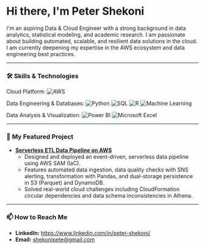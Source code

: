# Hi there, I'm Peter Shekoni

I'm an aspiring Data & Cloud Engineer with a strong background in data analytics, statistical modeling, and academic research. I am passionate about building automated, scalable, and resilient data solutions in the cloud. I am currently deepening my expertise in the AWS ecosystem and data engineering best practices.

---

### 🛠️ **Skills & Technologies**
Cloud Platform: ![AWS](https://img.shields.io/badge/AWS-232F3E?style=for-the-badge&logo=amazon-aws&logoColor=white)

Data Engineering & Databases: ![Python](https://img.shields.io/badge/Python-3776AB?style=for-the-badge&logo=python&logoColor=white)
![SQL](https://img.shields.io/badge/SQL-025E8C?style=for-the-badge&logo=microsoft-sql-server&logoColor=white)
![R](https://img.shields.io/badge/R-276DC3?style=for-the-badge&logo=r&logoColor=white)
![Machine Learning](https://img.shields.io/badge/Machine%20Learning-FF6F00?style=for-the-badge&logo=tensorflow&logoColor=white)

Data Analysis & Visualization: ![Power BI](https://img.shields.io/badge/Power%20BI-F2C811?style=for-the-badge&logo=power-bi&logoColor=white)
![Microsoft Excel](https://img.shields.io/badge/Microsoft%20Excel-217346?style=for-the-badge&logo=microsoft-excel&logoColor=white)

---

### 🚀 **My Featured Project**

* **[Serverless ETL Data Pipeline on AWS](https://github.com/petershekoni/etl-serverless-pipeline)**
    * Designed and deployed an event-driven, serverless data pipeline using AWS SAM (IaC).
    * Features automated data ingestion, data quality checks with SNS alerting, transformation with Pandas, and dual-storage persistence in S3 (Parquet) and DynamoDB.
    * Solved real-world cloud challenges including CloudFormation circular dependencies and data schema inconsistencies in Athena.

---

### 📫 **How to Reach Me**

* **LinkedIn:** https://www.linkedin.com/in/peter-shekoni/
* **Email:** shekonipete@gmail.com

